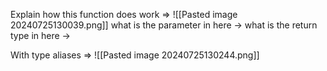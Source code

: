 
Explain how this function does work => 
![[Pasted image 20240725130039.png]]
what is the parameter in here ->
what is the return type in here -> 


With type aliases => 
![[Pasted image 20240725130244.png]]